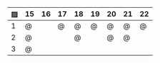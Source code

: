 ▨      |  15  |  16  |  17  |  18  |  19  |  20  |  21  |  22  |
------ | ---- | ---- | ---- | ---- | ---- | ---- | ---- | ---- |
1      |   @  |      |   @  |   @  |   @  |  @   |  @   |   @  |
2      |   @  |      |      |   @  |      |  @   |  @   |      |
3      |   @  |      |      |      |      |      |      |      |
